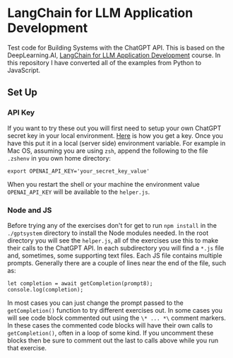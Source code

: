 # LangChain for LLM Application Development
Test code for Building Systems with the ChatGPT API. This is based on the DeepLearning.AI, [LangChain for LLM Application Development](https://learn.deeplearning.ai/langchain/lesson/1/introduction) course. In this repository I have converted all of the examples from Python to JavaScript.

## Set Up
### API Key
If you want to try these out you will first need to setup your own ChatGPT secret key in your local environment. [Here](https://chatgpt.en.obiscr.com/blog/posts/2023/How-to-get-api-key/) is how you get a key. Once you have this put it in a local (server side) environment variable. For example in Mac OS, assuming you are using `zsh`, append the following to the file `.zshenv` in you own home directory:
```
export OPENAI_API_KEY='your_secret_key_value'
```
When you restart the shell or your machine the environment value `OPENAI_API_KEY` will be available to the `helper.js`.

### Node and JS
Before trying any of the exercises don't for get to run `npm install` in the `./gptsystem` directory to install the Node modules needed.
In the root directory you will see the `helper.js`, all of the exercises use this to make their calls to the ChatGPT API.
In each subdirectory you will find a `*.js` file and, sometimes, some supporting text files. Each JS file contains multiple prompts. Generally there are a couple of lines near the end of the file, such as:
```
let completion = await getCompletion(prompt8);
console.log(completion);
```
In most cases you can just change the prompt passed to the `getCompletion()` function to try different exercises out. In some cases you will see code block commented out using the `\* ... *\` comment markers. In these cases the commented code blocks will have their own calls to `getCompletion()`, often in a loop of some kind. If you uncomment these blocks then be sure to comment out the last to calls above while you run that exercise.
